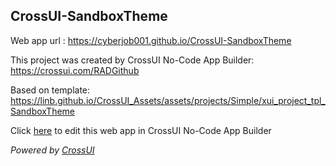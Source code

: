 ## CrossUI-SandboxTheme
Web app url : https://cyberjob001.github.io/CrossUI-SandboxTheme

This project was created by CrossUI No-Code App Builder: https://crossui.com/RADGithub

Based on template: https://linb.github.io/CrossUI_Assets/assets/projects/Simple/xui_project_tpl_SandboxTheme

Click [here](https://crossui.com/RADGithub/#!from=github&owner=cyberjob001&repo=CrossUI-SandboxTheme) to edit this web app in CrossUI No-Code App Builder

<i>Powered by [CrossUI](https://crossui.com)</i>
